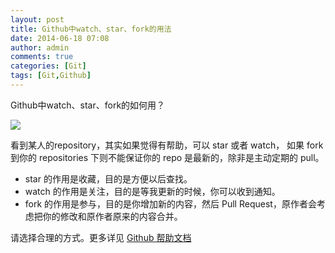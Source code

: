 ```yaml
---
layout: post
title: Github中watch、star、fork的用法
date: 2014-06-18 07:08
author: admin
comments: true
categories: [Git]
tags: [Git,Github]
---
```

  
Github中watch、star、fork的如何用？

<img src="http://d.hiphotos.bdimg.com/album/s%3D550%3Bq%3D90%3Bc%3Dxiangce%2C100%2C100/sign=09e046edca95d143de76e42643cbf33f/d833c895d143ad4b9a54ec2e80025aafa50f06e1.jpg?referer=6534140ab11c87018fa186d662a0&x=.jpg"/>

看到某人的repository，其实如果觉得有帮助，可以 star 或者 watch， 如果 fork 到你的 repositories 下则不能保证你的 repo 是最新的，除非是主动定期的 pull。

* star 的作用是收藏，目的是方便以后查找。
* watch 的作用是关注，目的是等我更新的时候，你可以收到通知。
* fork 的作用是参与，目的是你增加新的内容，然后 Pull Request，原作者会考虑把你的修改和原作者原来的内容合并。
 
请选择合理的方式。更多详见  [Github 帮助文档](https://github.com/waylau/github-help)
